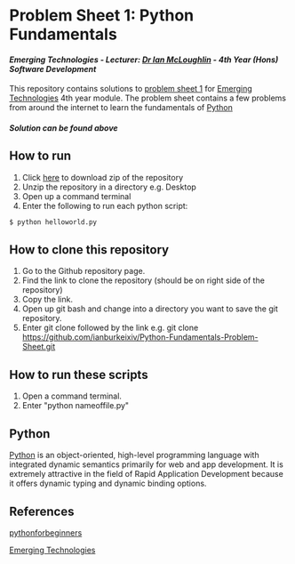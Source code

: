 # Problem Sheet 1: Python Fundamentals
#### *Emerging Technologies - Lecturer: [Dr Ian McLoughlin](ianmcloughlin.github.io) - 4th Year (Hons) Software Development*
This repository contains solutions to [problem sheet 1](https://emerging-technologies.github.io/problems/python-fundamentals.html) for [Emerging Technologies](https://emerging-technologies.github.io/) 4th year module. The problem sheet contains a few problems from around the internet to learn the fundamentals of [Python](https://www.python.org/)

#### **_Solution can be found above_**

## How to run
1. Click [here]() to download zip of the repository
2. Unzip the repository in a directory e.g. Desktop
3. Open up a command terminal 
4. Enter the following to run each python script:
```python
$ python helloworld.py
```

## How to clone this repository
1. Go to the Github repository page.
2. Find the link to clone the repository (should be on right side of the repository)
3. Copy the link.
4. Open up git bash and change into a directory you want to save the git repository.
5. Enter git clone followed by the link e.g. git clone https://github.com/ianburkeixiv/Python-Fundamentals-Problem-Sheet.git

## How to run these scripts
1. Open a command terminal.
2. Enter "python nameoffile.py"

## Python
[Python](https://www.python.org/) is an object-oriented, high-level programming language with integrated dynamic semantics primarily for web and app development. It is extremely attractive in the field of Rapid Application Development because it offers dynamic typing and dynamic binding options.

## References
[pythonforbeginners](http://www.pythonforbeginners.com/learn-python/what-is-python/)

[Emerging Technologies](https://emerging-technologies.github.io/)

